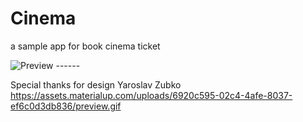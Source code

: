 # Cinema
a sample app for book cinema ticket

![Preview](https://github.com/mohamadk/Cinema/blob/f4278fdb5434d33acd1862a6dfcb337bf0fbbe3d/images/preview.gif) ------


Special thanks for design Yaroslav Zubko
https://assets.materialup.com/uploads/6920c595-02c4-4afe-8037-ef6c0d3db836/preview.gif
